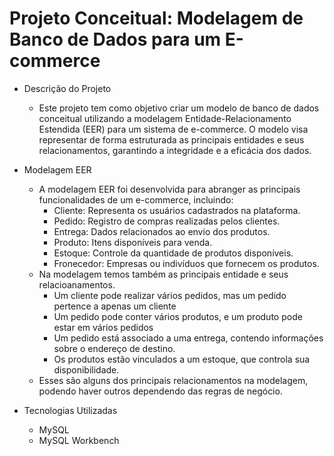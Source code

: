 # Projeto Conceitual: Modelagem de Banco de Dados para um E-commerce
- Descrição do Projeto
  - Este projeto tem como objetivo criar um modelo de banco de dados conceitual utilizando a modelagem Entidade-Relacionamento Estendida (EER) para um sistema de e-commerce. O modelo visa representar de forma estruturada as principais entidades e seus relacionamentos, garantindo a integridade e a eficácia dos dados.
- Modelagem EER
  - A modelagem EER foi desenvolvida para abranger as principais funcionalidades de um e-commerce, incluindo:
    - Cliente: Representa os usuários cadastrados na plataforma.
    - Pedido: Registro de compras realizadas pelos clientes.
    - Entrega: Dados relacionados ao envio dos produtos.
    - Produto: Itens disponíveis para venda.
    - Estoque: Controle da quantidade de produtos disponíveis.
    - Fronecedor: Empresas ou indivíduos que fornecem os produtos.
  - Na modelagem temos também as principais entidade e seus relacioanamentos.
    - Um cliente pode realizar vários pedidos, mas um pedido pertence a apenas um cliente
    - Um pedido pode conter vários produtos, e um produto pode estar em vários pedidos
    - Um pedido está associado a uma entrega, contendo informações sobre o endereço de destino.
    - Os produtos estão vinculados a um estoque, que controla sua disponibilidade.
   - Esses são alguns dos principais relacionamentos na modelagem, podendo haver outros dependendo das regras de negócio.
      
      
- Tecnologias Utilizadas
  - MySQL
  - MySQL Workbench
